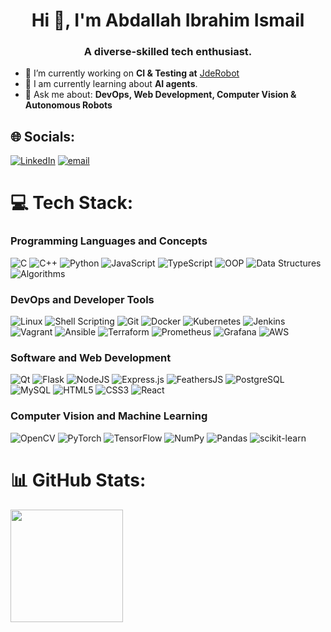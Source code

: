 <h1 align="center">Hi 👋, I'm Abdallah Ibrahim Ismail</h1>
<h3 align="center">A diverse-skilled tech enthusiast.</h3>

- 🔭 I’m currently working on **CI & Testing at** [JdeRobot](https://github.com/JdeRobot)
- 🌱 I am currently learning about **AI agents**.
- 💬 Ask me about: **DevOps, Web Development, Computer Vision & Autonomous Robots**

## 🌐 Socials:
[![LinkedIn](https://img.shields.io/badge/LinkedIn-%230077B5.svg?logo=linkedin&logoColor=white)](https://linkedin.com/in/https://www.linkedin.com/in/abdallah-ismail15) [![email](https://img.shields.io/badge/Email-D14836?logo=gmail&logoColor=white)](mailto:abdallah.ibrahim5115@gmail.com) 

# 💻 Tech Stack:
### Programming Languages and Concepts
![C](https://img.shields.io/badge/c-%2300599C.svg?style=for-the-badge&logo=c&logoColor=white) ![C++](https://img.shields.io/badge/c++-%2300599C.svg?style=for-the-badge&logo=c%2B%2B&logoColor=white) ![Python](https://img.shields.io/badge/python-3670A0?style=for-the-badge&logo=python&logoColor=ffdd54) ![JavaScript](https://img.shields.io/badge/javascript-%23323330.svg?style=for-the-badge&logo=javascript&logoColor=%23F7DF1E) ![TypeScript](https://img.shields.io/badge/typescript-%23007ACC.svg?style=for-the-badge&logo=typescript&logoColor=white) ![OOP](https://img.shields.io/badge/OOP-%2300599C.svg?style=for-the-badge&logo=codeforces&logoColor=white) ![Data Structures](https://img.shields.io/badge/Data%20Structures-%2300599C.svg?style=for-the-badge&logo=codeforces&logoColor=white) ![Algorithms](https://img.shields.io/badge/Algorithms-%2300599C.svg?style=for-the-badge&logo=codeforces&logoColor=white)

### DevOps and Developer Tools
![Linux](https://img.shields.io/badge/linux-%23FCC624.svg?style=for-the-badge&logo=linux&logoColor=black) ![Shell Scripting](https://img.shields.io/badge/shell%20scripting-%23121011.svg?style=for-the-badge&logo=gnu-bash&logoColor=white) ![Git](https://img.shields.io/badge/git-%23F05033.svg?style=for-the-badge&logo=git&logoColor=white) ![Docker](https://img.shields.io/badge/docker-%230db7ed.svg?style=for-the-badge&logo=docker&logoColor=white) ![Kubernetes](https://img.shields.io/badge/kubernetes-%23326ce5.svg?style=for-the-badge&logo=kubernetes&logoColor=white) ![Jenkins](https://img.shields.io/badge/jenkins-%232C5263.svg?style=for-the-badge&logo=jenkins&logoColor=white) ![Vagrant](https://img.shields.io/badge/vagrant-%231563FF.svg?style=for-the-badge&logo=vagrant&logoColor=white) ![Ansible](https://img.shields.io/badge/ansible-%23000000.svg?style=for-the-badge&logo=ansible&logoColor=white) ![Terraform](https://img.shields.io/badge/terraform-%235835CC.svg?style=for-the-badge&logo=terraform&logoColor=white) ![Prometheus](https://img.shields.io/badge/prometheus-E6522C?style=for-the-badge&logo=prometheus&logoColor=white) ![Grafana](https://img.shields.io/badge/grafana-%23F46800.svg?style=for-the-badge&logo=grafana&logoColor=white) ![AWS](https://img.shields.io/badge/aws-%23FF9900.svg?style=for-the-badge&logo=amazon-aws&logoColor=white)

### Software and Web Development
![Qt](https://img.shields.io/badge/Qt-%23217346.svg?style=for-the-badge&logo=Qt&logoColor=white) ![Flask](https://img.shields.io/badge/flask-%23000.svg?style=for-the-badge&logo=flask&logoColor=white) ![NodeJS](https://img.shields.io/badge/node.js-6DA55F?style=for-the-badge&logo=node.js&logoColor=white) ![Express.js](https://img.shields.io/badge/express.js-%23404d59.svg?style=for-the-badge&logo=express&logoColor=%2361DAFB) ![FeathersJS](https://img.shields.io/badge/feathersjs-%23007ACC.svg?style=for-the-badge&logo=feathers&logoColor=white) ![PostgreSQL](https://img.shields.io/badge/postgresql-%23316192.svg?style=for-the-badge&logo=postgresql&logoColor=white) ![MySQL](https://img.shields.io/badge/mysql-4479A1.svg?style=for-the-badge&logo=mysql&logoColor=white) ![HTML5](https://img.shields.io/badge/html5-%23E34F26.svg?style=for-the-badge&logo=html5&logoColor=white) ![CSS3](https://img.shields.io/badge/css3-%231572B6.svg?style=for-the-badge&logo=css3&logoColor=white) ![React](https://img.shields.io/badge/react-%2320232a.svg?style=for-the-badge&logo=react&logoColor=%2361DAFB)

### Computer Vision and Machine Learning
![OpenCV](https://img.shields.io/badge/opencv-%23white.svg?style=for-the-badge&logo=opencv&logoColor=white) ![PyTorch](https://img.shields.io/badge/PyTorch-%23EE4C2C.svg?style=for-the-badge&logo=PyTorch&logoColor=white) ![TensorFlow](https://img.shields.io/badge/TensorFlow-%23FF6F00.svg?style=for-the-badge&logo=TensorFlow&logoColor=white) ![NumPy](https://img.shields.io/badge/numpy-%23013243.svg?style=for-the-badge&logo=numpy&logoColor=white) ![Pandas](https://img.shields.io/badge/pandas-%23150458.svg?style=for-the-badge&logo=pandas&logoColor=white) ![scikit-learn](https://img.shields.io/badge/scikit--learn-%23F7931E.svg?style=for-the-badge&logo=scikit-learn&logoColor=white)

# 📊 GitHub Stats:
<p>
  <img align="left" src="https://github-readme-stats.vercel.app/api?username=Apolo151&theme=blueberry&hide_border=false&include_all_commits=true&count_private=true" height="180"/>
</p>

<!-- <p>
  <img src="https://nirzak-streak-stats.vercel.app/?user=Apolo151&theme=blueberry&hide_border=false" height="180"/>
</p>

<br>

### 🔝 Top Contributed Repo
![](https://github-contributor-stats.vercel.app/api?username=Apolo151&limit=5&theme=blueberry&combine_all_yearly_contributions=true) -->

